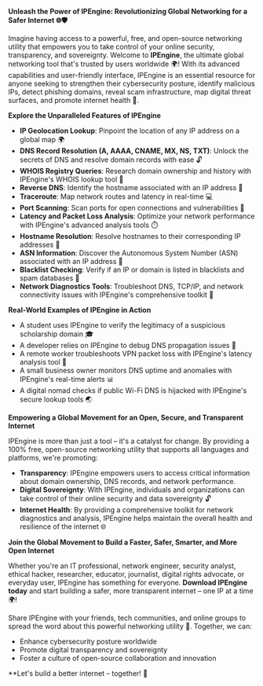 **Unleash the Power of IPEngine: Revolutionizing Global Networking for a Safer Internet 🌐🛡️**

Imagine having access to a powerful, free, and open-source networking utility that empowers you to take control of your online security, transparency, and sovereignty. Welcome to **IPEngine**, the ultimate global networking tool that's trusted by users worldwide 🌍! With its advanced capabilities and user-friendly interface, IPEngine is an essential resource for anyone seeking to strengthen their cybersecurity posture, identify malicious IPs, detect phishing domains, reveal scam infrastructure, map digital threat surfaces, and promote internet health 🔐.

**Explore the Unparalleled Features of IPEngine**

* **IP Geolocation Lookup**: Pinpoint the location of any IP address on a global map 🌍
* **DNS Record Resolution (A, AAAA, CNAME, MX, NS, TXT)**: Unlock the secrets of DNS and resolve domain records with ease 🔓
* **WHOIS Registry Queries**: Research domain ownership and history with IPEngine's WHOIS lookup tool 🔑
* **Reverse DNS**: Identify the hostname associated with an IP address 🔄
* **Traceroute**: Map network routes and latency in real-time 💻
* **Port Scanning**: Scan ports for open connections and vulnerabilities 🔴
* **Latency and Packet Loss Analysis**: Optimize your network performance with IPEngine's advanced analysis tools ⏱️
* **Hostname Resolution**: Resolve hostnames to their corresponding IP addresses 🔄
* **ASN Information**: Discover the Autonomous System Number (ASN) associated with an IP address 📡
* **Blacklist Checking**: Verify if an IP or domain is listed in blacklists and spam databases 🔴
* **Network Diagnostics Tools**: Troubleshoot DNS, TCP/IP, and network connectivity issues with IPEngine's comprehensive toolkit 🔧

**Real-World Examples of IPEngine in Action**

* A student uses IPEngine to verify the legitimacy of a suspicious scholarship domain 🎓
* A developer relies on IPEngine to debug DNS propagation issues 🤖
* A remote worker troubleshoots VPN packet loss with IPEngine's latency analysis tool 🚀
* A small business owner monitors DNS uptime and anomalies with IPEngine's real-time alerts 📊
* A digital nomad checks if public Wi-Fi DNS is hijacked with IPEngine's secure lookup tools 🌏

**Empowering a Global Movement for an Open, Secure, and Transparent Internet**

IPEngine is more than just a tool – it's a catalyst for change. By providing a 100% free, open-source networking utility that supports all languages and platforms, we're promoting:

* **Transparency**: IPEngine empowers users to access critical information about domain ownership, DNS records, and network performance.
* **Digital Sovereignty**: With IPEngine, individuals and organizations can take control of their online security and data sovereignty 🔓
* **Internet Health**: By providing a comprehensive toolkit for network diagnostics and analysis, IPEngine helps maintain the overall health and resilience of the internet 🌐

**Join the Global Movement to Build a Faster, Safer, Smarter, and More Open Internet**

Whether you're an IT professional, network engineer, security analyst, ethical hacker, researcher, educator, journalist, digital rights advocate, or everyday user, IPEngine has something for everyone. **Download IPEngine today** and start building a safer, more transparent internet – one IP at a time 🌍!

Share IPEngine with your friends, tech communities, and online groups to spread the word about this powerful networking utility 🔗. Together, we can:

* Enhance cybersecurity posture worldwide
* Promote digital transparency and sovereignty
* Foster a culture of open-source collaboration and innovation

**Let's build a better internet – together! 🚀